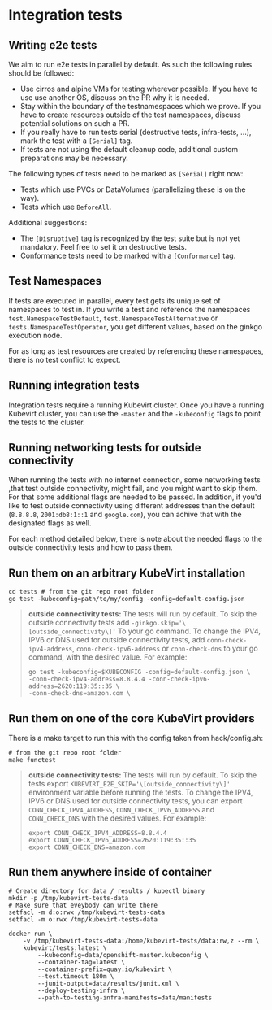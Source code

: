 # Integration tests

## Writing e2e tests

We aim to run e2e tests in parallel by default. As such the following rules should be followed:
 * Use cirros and alpine VMs for testing wherever possible. If you have to use
   use another OS, discuss on the PR why it is needed.
 * Stay within the boundary of the testnamespaces which we prove. If you have
   to create resources outside of the test namespaces, discuss potential
   solutions on such a PR.
 * If you really have to run tests serial (destructive tests, infra-tests,
  ...), mark the test with a `[Serial]` tag.
 * If tests are not using the default cleanup code, additional custom
   preparations may be necessary.

The following types of tests need to be marked as `[Serial]` right now:

 * Tests which use PVCs or DataVolumes (parallelizing these is on the way).
 * Tests which use `BeforeAll`.

Additional suggestions:

 * The `[Disruptive]` tag is recognized by the test suite but is not yet
   mandatory. Feel free to set it on destructive tests.
 * Conformance tests need to be marked with a `[Conformance]` tag.

## Test Namespaces

If tests are executed in parallel, every test gets its unique set of namespaces
to test in. If you write a test and reference the namespaces
`test.NamespaceTestDefault`, `test.NamespaceTestAlternative` or
`tests.NamespaceTestOperator`, you get different values, based on the ginkgo
execution node.

For as long as test resources are created by referencing these namespaces,
there is no test conflict to expect.

## Running integration tests

Integration tests require a running Kubevirt cluster.  Once you have a running
Kubevirt cluster, you can use the `-master` and the `-kubeconfig` flags to
point the tests to the cluster.

## Running networking tests for outside connectivity

When running the tests with no internet connection,
some networking tests ,that test outside connectivity, might fail,
and you might want to skip them.
For that some additional flags are needed to be passed.
In addition, if you'd like to test outside connectivity
using different addresses than the default
(`8.8.8.8`, `2001:db8:1::1` and `google.com`), you can achive that with the 
designated flags as well.

For each method detailed below, there is note about the needed flags
to the outside connectivity tests and how to pass them.

## Run them on an arbitrary KubeVirt installation

```
cd tests # from the git repo root folder
go test -kubeconfig=path/to/my/config -config=default-config.json
```

>**outside connectivity tests:** The tests will run by default.
>To skip the outside connectivity tests add
>`-ginkgo.skip='\[outside_connectivity\]'` To your go command.
>To change the IPV4, IPV6 or DNS used for outside connectivity tests,
>add `conn-check-ipv4-address`,
>`conn-check-ipv6-address` or `conn-check-dns` to your go command,
>with the desired value.
>For example:
>```
>go test -kubeconfig=$KUBECONFIG -config=default-config.json \
>-conn-check-ipv4-address=8.8.4.4 -conn-check-ipv6-address=2620:119:35::35 \
>-conn-check-dns=amazon.com \
>```


## Run them on one of the core KubeVirt providers

There is a make target to run this with the config
taken from hack/config.sh:

```
# from the git repo root folder
make functest
```

>**outside connectivity tests:** The tests will run by default. To skip
>the tests export `KUBEVIRT_E2E_SKIP='\[outside_connectivity\]'` 
>environment variable before running the tests.
>To change the IPV4, IPV6 or DNS used for outside connectivity tests,
>you can export `CONN_CHECK_IPV4_ADDRESS`, `CONN_CHECK_IPV6_ADDRESS` and  
> `CONN_CHECK_DNS` with the desired values. For example:
>```
>export CONN_CHECK_IPV4_ADDRESS=8.8.4.4
>export CONN_CHECK_IPV6_ADDRESS=2620:119:35::35
>export CONN_CHECK_DNS=amazon.com
>```

## Run them anywhere inside of container

```
# Create directory for data / results / kubectl binary
mkdir -p /tmp/kubevirt-tests-data
# Make sure that eveybody can write there
setfacl -m d:o:rwx /tmp/kubevirt-tests-data
setfacl -m o:rwx /tmp/kubevirt-tests-data

docker run \
    -v /tmp/kubevirt-tests-data:/home/kubevirt-tests/data:rw,z --rm \
    kubevirt/tests:latest \
        --kubeconfig=data/openshift-master.kubeconfig \
        --container-tag=latest \
        --container-prefix=quay.io/kubevirt \
        --test.timeout 180m \
        --junit-output=data/results/junit.xml \
        --deploy-testing-infra \
        --path-to-testing-infra-manifests=data/manifests
```

